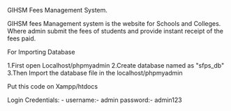 GIHSM Fees Management System.

GIHSM fees Management system is the website for Schools and Colleges. Where admin submit the fees of students and provide instant receipt of the fees paid.

For Importing Database

1.First open Localhost/phpmyadmin
2.Create database named as "sfps_db"
3.Then Import the database file in the localhost/phpmyadmin

Put this code on Xampp/htdocs

Login Credentials: -
username:- admin
password:- admin123
